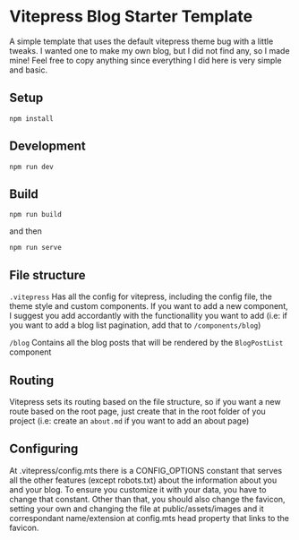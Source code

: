 # Vitepress Blog Starter Template

A simple template that uses the default vitepress theme bug with a little tweaks. I wanted one to make my own blog, but I did not find any, so I made mine! Feel free to copy anything since everything I did here is very simple and basic. 

## Setup

``npm install``

## Development

``npm run dev``

## Build

``npm run build``

and then

``npm run serve``

## File structure

``.vitepress``
Has all the config for vitepress, including the config file, the theme style and custom components. If you want to add a new component, I suggest you add accordantly with the functionallity you want to add (i.e: if you want to add a blog list pagination, add that to `/components/blog`)

``/blog``
Contains all the blog posts that will be rendered by the ``BlogPostList`` component

## Routing
Vitepress sets its routing based on the file structure, so if you want a new route based on the root page, just create that in the root folder of you project (i.e: create an ``about.md`` if you want to add an about page)

## Configuring

At .vitepress/config.mts there is a CONFIG_OPTIONS constant that serves all the other features (except robots.txt) about the information about you and your blog. To ensure you customize it with your data, you have to change that constant.
Other than that, you should also change the favicon, setting your own and changing the file at public/assets/images and it correspondant name/extension at config.mts head property that links to the favicon.